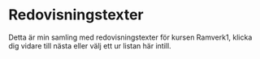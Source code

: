 ---
---
Redovisningstexter
=========================

Detta är min samling med redovisningstexter för kursen Ramverk1, klicka dig vidare
till nästa eller välj ett ur listan här intill.
